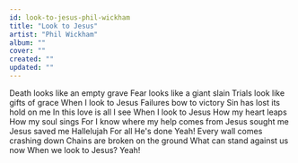 ```yaml
---
id: look-to-jesus-phil-wickham
title: "Look to Jesus"
artist: "Phil Wickham"
album: ""
cover: ""
created: ""
updated: ""
---
```


Death looks like an empty grave
Fear looks like a giant slain
Trials look like gifts of grace
When I look to Jesus
Failures bow to victory
Sin has lost its hold on me
In this love is all I see
When I look to Jesus
How my heart leaps
How my soul sings
For I know where my help comes from
Jesus sought me
Jesus saved me
Hallelujah
For all He's done
Yeah!
Every wall comes crashing down
Chains are broken on the ground
What can stand against us now
When we look to Jesus?
Yeah!